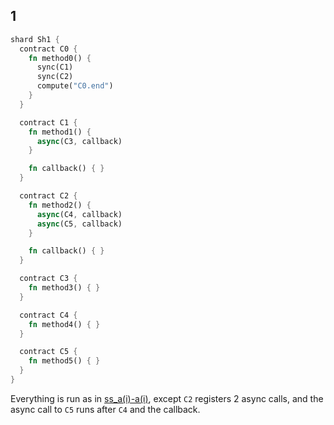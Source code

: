
## 1

```rust
shard Sh1 {
  contract C0 {
    fn method0() {
      sync(C1)
      sync(C2)
      compute("C0.end")
    }
  }

  contract C1 {
    fn method1() {
      async(C3, callback)
    }

    fn callback() { }
  }

  contract C2 {
    fn method2() {
      async(C4, callback)
      async(C5, callback)
    }

    fn callback() { }
  }

  contract C3 {
    fn method3() { }
  }

  contract C4 {
    fn method4() { }
  }

  contract C5 {
    fn method5() { }
  }
}

```

Everything is run as in [ss_a(i)-a(i)](ss_a(i)-a(i).md), except `C2` registers 2 async calls, and the async call to `C5` runs after `C4` and the callback. 
